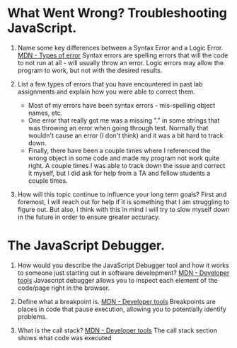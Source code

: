 # What Went Wrong? Troubleshooting JavaScript.

1. Name some key differences between a Syntax Error and a Logic Error.
    [MDN - Types of error](https://developer.mozilla.org/en-US/docs/Learn/JavaScript/First_steps/What_went_wrong)
    Syntax errors are spelling errors that will the code to not run at all - will usually throw an error.
    Logic errors may allow the program to work, but not with the desired results.

2. List a few types of errors that you have encountered in past lab assignments and explain how you were able to correct them.
    - Most of my errors have been syntax errors - mis-spelling object names, etc.
    - One error that really got me was a missing "." in some strings that was throwing an error when going through test. Normally that wouldn't cause an error (I don't think) and it was a bit hard to track down.
    - Finally, there have been a couple times where I referenced the wrong object in some code and made my program not work quite right. A couple times I was able to track down the issue and correct it myself, but I did ask for help from a TA and fellow students a couple times.

3. How will this topic continue to influence your long term goals?
    First and foremost, I will reach out for help if it is something that I am struggling to figure out. But also, I think with this in mind I will try to slow myself down in the future in order to ensure greater accuracy.


# The JavaScript Debugger.

1. How would you describe the JavaScript Debugger tool and how it works to someone just starting out in software development?
    [MDN - Developer tools](https://developer.mozilla.org/en-US/docs/Learn/Common_questions/What_are_browser_developer_tools#the_javascript_debugger)
    Javascript debugger allows you to inspect each element of the code/page right in the browser.

2. Define what a breakpoint is.
    [MDN - Developer tools](https://developer.mozilla.org/en-US/docs/Learn/Common_questions/What_are_browser_developer_tools#the_javascript_debugger)
    Breakpoints are places in code that pause execution, allowing you to potentially identify problems.

3. What is the call stack?
    [MDN - Developer tools](https://developer.mozilla.org/en-US/docs/Learn/Common_questions/What_are_browser_developer_tools#the_javascript_debugger)
    The call stack section shows what code was executed